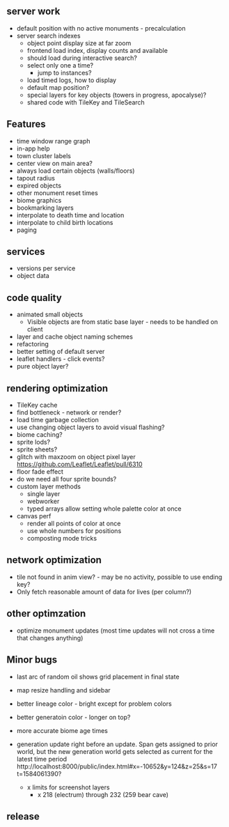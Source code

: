 ## server work
- default position with no active monuments - precalculation
- server search indexes
  - object point display size at far zoom
  - frontend load index, display counts and available
  - should load during interactive search?
  - select only one a time?
    - jump to instances?
  - load timed logs, how to display
  - default map position?
  - special layers for key objects (towers in progress, apocalyse)?
  - shared code with TileKey and TileSearch

## Features
- time window range graph
- in-app help
- town cluster labels
- center view on main area?
- always load certain objects (walls/floors)
- tapout radius
- expired objects
- other monument reset times
- biome graphics
- bookmarking layers
- interpolate to death time and location
- interpolate to child birth locations
- paging

## services
- versions per service
- object data

## code quality
- animated small objects
  - Visible objects are from static base layer - needs to be handled on client
- layer and cache object naming schemes
- refactoring
- better setting of default server
- leaflet handlers - click events?
- pure object layer?


## rendering optimization
- TileKey cache
- find bottleneck - network or render?
- load time garbage collection
- use changing object layers to avoid visual flashing?
- biome caching?
- sprite lods?
- sprite sheets?
- glitch with maxzoom on object pixel layer https://github.com/Leaflet/Leaflet/pull/6310
- floor fade effect
- do we need all four sprite bounds?
- custom layer methods
  - single layer
  - webworker
  - typed arrays allow setting whole palette color at once
- canvas perf
  - render all points of color at once
  - use whole numbers for positions
  - composting mode tricks

## network optimization
- tile not found in anim view? - may be no activity, possible to use ending key?
- Only fetch reasonable amount of data for lives (per column?)

## other optimzation
- optimize monument updates (most time updates will not cross a time that changes anything)

## Minor bugs
- last arc of random oil shows grid placement in final state
- map resize handling and sidebar
- better lineage color - bright except for problem colors
- better generatoin color - longer on top?
- more accurate biome age times
- generation update right before an update. Span gets assigned to prior world, but the new generation world gets selected as current for the latest time period
  http://localhost:8000/public/index.html#x=-10652&y=124&z=25&s=17
  t=1584061390?

  - x limits for screenshot layers
    - x 218 (electrum) through 232 (259 bear cave)

## release
